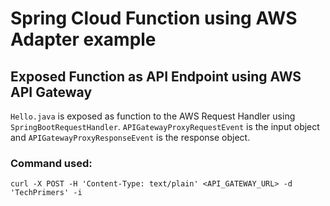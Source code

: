 # Spring Cloud Function using AWS Adapter example

## Exposed Function as API Endpoint using AWS API Gateway
`Hello.java` is exposed as function to the AWS Request Handler using `SpringBootRequestHandler`.
`APIGatewayProxyRequestEvent` is the input object and `APIGatewayProxyResponseEvent` is the response object.

### Command used:

```
curl -X POST -H 'Content-Type: text/plain' <API_GATEWAY_URL> -d 'TechPrimers' -i
```